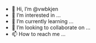 - 👋 Hi, I’m @vwbkjen
- 👀 I’m interested in ...
- 🌱 I’m currently learning ...
- 💞️ I’m looking to collaborate on ...
- 📫 How to reach me ...

<!---
vwbkjen/vwbkjen is a ✨ special ✨ repository because its `README.md` (this file) appears on your GitHub profile.
You can click the Preview link to take a look at your changes.
--->
